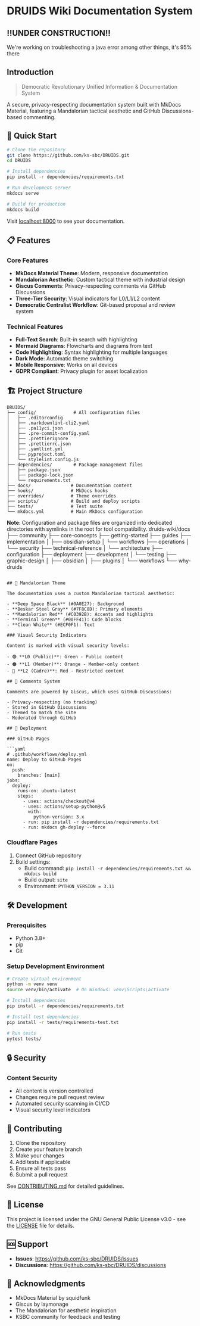 # DRUIDS Wiki Documentation System

## ‼️UNDER CONSTRUCTION‼️

We're working on troubleshooting a java error among other things, it's 95% there

## Introduction

> Democratic Revolutionary Unified Information & Documentation System

A secure, privacy-respecting documentation system built with MkDocs Material, featuring a Mandalorian tactical aesthetic and GitHub Discussions-based commenting.

## 🚀 Quick Start

```bash
# Clone the repository
git clone https://github.com/ks-sbc/DRUIDS.git
cd DRUIDS

# Install dependencies
pip install -r dependencies/requirements.txt

# Run development server
mkdocs serve

# Build for production
mkdocs build
```

Visit <localhost:8000> to see your documentation.

## 📋 Features

### Core Features

- **MkDocs Material Theme**: Modern, responsive documentation
- **Mandalorian Aesthetic**: Custom tactical theme with industrial design
- **Giscus Comments**: Privacy-respecting comments via GitHub Discussions
- **Three-Tier Security**: Visual indicators for L0/L1/L2 content
- **Democratic Centralist Workflow**: Git-based proposal and review system

### Technical Features

- **Full-Text Search**: Built-in search with highlighting
- **Mermaid Diagrams**: Flowcharts and diagrams from text
- **Code Highlighting**: Syntax highlighting for multiple languages
- **Dark Mode**: Automatic theme switching
- **Mobile Responsive**: Works on all devices
- **GDPR Compliant**: Privacy plugin for asset localization

## 🏗️ Project Structure

```text
DRUIDS/
├── config/              # All configuration files
│   ├── .editorconfig
│   ├── .markdownlint-cli2.yaml
│   ├── .pa11yci.json
│   ├── .pre-commit-config.yaml
│   ├── .prettierignore
│   ├── .prettierrc.json
│   ├── .yamllint.yml
│   ├── pyproject.toml
│   └── stylelint.config.js
├── dependencies/        # Package management files
│   ├── package.json
│   ├── package-lock.json
│   └── requirements.txt
├── docs/               # Documentation content
├── hooks/              # MkDocs hooks
├── overrides/          # Theme overrides
├── scripts/            # Build and deploy scripts
├── tests/              # Test suite
└── mkdocs.yml          # Main MkDocs configuration
```

**Note**: Configuration and package files are organized into dedicated directories with symlinks in the root for tool compatibility.
druids-wiki/docs
├── community
├── core-concepts
├── getting-started
├── guides
├── implementation
│   ├── obsidian-setup
│   └── workflows
├── operations
│   └── security
├── technical-reference
│   └── architecture
├── configuration
├── deployment
├── development
│   └── testing
├── graphic-design
│   ├── obsidian
│   ├── plugins
│   └── workflows
└── why-druids
```

## 🎨 Mandalorian Theme

The documentation uses a custom Mandalorian tactical aesthetic:

- **Deep Space Black** (#0A0E27): Background
- **Beskar Steel Gray** (#7F8C8D): Primary elements
- **Mandalorian Red** (#C0392B): Accents and highlights
- **Terminal Green** (#00FF41): Code blocks
- **Clean White** (#ECF0F1): Text

### Visual Security Indicators

Content is marked with visual security levels:

- 🟢 **L0 (Public)**: Green - Public content
- 🟠 **L1 (Member)**: Orange - Member-only content
- 🔴 **L2 (Cadre)**: Red - Restricted content

## 💬 Comments System

Comments are powered by Giscus, which uses GitHub Discussions:

- Privacy-respecting (no tracking)
- Stored in GitHub Discussions
- Themed to match the site
- Moderated through GitHub

## 🚀 Deployment

### GitHub Pages

```yaml
# .github/workflows/deploy.yml
name: Deploy to GitHub Pages
on:
  push:
    branches: [main]
jobs:
  deploy:
    runs-on: ubuntu-latest
    steps:
      - uses: actions/checkout@v4
      - uses: actions/setup-python@v5
        with:
          python-version: 3.x
      - run: pip install -r dependencies/requirements.txt
      - run: mkdocs gh-deploy --force
```

### Cloudflare Pages

1. Connect GitHub repository
2. Build settings:
   - Build command: `pip install -r dependencies/requirements.txt && mkdocs build`
   - Build output: `site`
   - Environment: `PYTHON_VERSION = 3.11`

## 🛠️ Development

### Prerequisites

- Python 3.8+
- pip
- Git

### Setup Development Environment

```bash
# Create virtual environment
python -m venv venv
source venv/bin/activate  # On Windows: venv\Scripts\activate

# Install dependencies
pip install -r dependencies/requirements.txt

# Install test dependencies
pip install -r tests/requirements-test.txt

# Run tests
pytest tests/
```

## 🔒 Security

### Content Security

- All content is version controlled
- Changes require pull request review
- Automated security scanning in CI/CD
- Visual security level indicators

## 🤝 Contributing

1. Clone the repository
2. Create your feature branch
3. Make your changes
4. Add tests if applicable
5. Ensure all tests pass
6. Submit a pull request

See [CONTRIBUTING.md](docs/community/contribute.md) for detailed guidelines.

## 📄 License

This project is licensed under the GNU General Public License v3.0 - see the [LICENSE](LICENSE) file for details.

## 🆘 Support

- **Issues**: <https://github.com/ks-sbc/DRUIDS/issues>
- **Discussions**: <https://github.com/ks-sbc/DRUIDS/discussions>

## 🙏 Acknowledgments

- MkDocs Material by squidfunk
- Giscus by laymonage
- The Mandalorian for aesthetic inspiration
- KSBC community for feedback and testing
